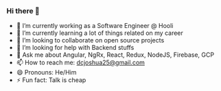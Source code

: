 ### Hi there 👋

- 🔭 I’m currently working as a Software Engineer @ Hooli
- 🌱 I’m currently learning a lot of things related on my career
- 👯 I’m looking to collaborate on open source projects
- 🤔 I’m looking for help with Backend stuffs
- 💬 Ask me about Angular, NgRx, React, Redux, NodeJS, Firebase, GCP
- 📫 How to reach me: dcjoshua25@gmail.com
- 😄 Pronouns: He/Him
- ⚡ Fun fact: Talk is cheap
